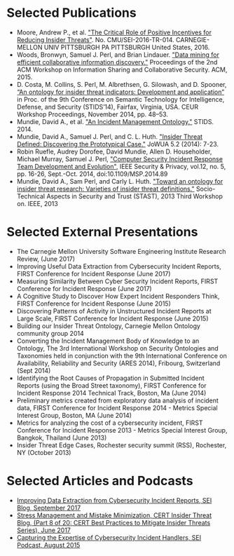 # Selected Publications
- Moore, Andrew P., et al. ["The Critical Role of Positive Incentives for Reducing Insider Threats"](https://resources.sei.cmu.edu/library/asset-view.cfm?assetid=484917). No. CMU/SEI-2016-TR-014. CARNEGIE-MELLON UNIV PITTSBURGH PA PITTSBURGH United States, 2016.
- Woods, Bronwyn, Samuel J. Perl, and Brian Lindauer. ["Data mining for efficient collaborative information discovery."](https://dl.acm.org/citation.cfm?doid=2808128.2808130) Proceedings of the 2nd ACM Workshop on Information Sharing and Collaborative Security. ACM, 2015.
- D. Costa, M. Collins, S. Perl, M. Albrethsen, G. Silowash, and D. Spooner, [“An ontology for insider threat indicators: Development and application”](https://resources.sei.cmu.edu/asset_files/ConferencePaper/2014_021_001_426817.pdf) in Proc. of the 9th Conference on Semantic Technology for Intelligence, Defense, and Security (STIDS’14), Fairfax, Virginia, USA. CEUR Workshop Proceedings, November 2014, pp. 48–53.
- Mundie, David A., et al. ["An Incident Management Ontology."](https://resources.sei.cmu.edu/asset_files/ConferencePaper/2014_021_001_426851.pdf) STIDS. 2014.
- Mundie, David A., Samuel J. Perl, and C. L. Huth. ["Insider Threat Defined: Discovering the Prototypical Case."](http://isyou.info/jowua/papers/jowua-v5n2-1.pdf) JoWUA 5.2 (2014): 7-23.
- Robin Ruefle, Audrey Dorofee, David Mundie, Allen D. Householder, Michael Murray, Samuel J. Perl, ["Computer Security Incident Response Team Development and Evolution"](https://ieeexplore.ieee.org/document/6924672), IEEE Security & Privacy, vol.12, no. 5, pp. 16-26, Sept.-Oct. 2014, doi:10.1109/MSP.2014.89 
- Mundie, David A., Sam Perl, and Carly L. Huth. ["Toward an ontology for insider threat research: Varieties of insider threat definitions."](https://ieeexplore.ieee.org/document/6691366) Socio-Technical Aspects in Security and Trust (STAST), 2013 Third Workshop on. IEEE, 2013

# Selected External Presentations 
- The Carnegie Mellon University Software Engineering Institute Research Review, (June 2017)
- Improving Useful Data Extraction from Cybersecurity Incident Reports, FIRST Conference for Incident Response (June 2017)
- Measuring Similarity Between Cyber Security Incident Reports, FIRST Conference for Incident Response (June 2017)
- A Cognitive Study to Discover How Expert Incident Responders Think, FIRST Conference for Incident Response (June 2015)
- Discovering Patterns of Activity in Unstructured Incident Reports at Large Scale, FIRST Conference for Incident Response (June 2015)
- Building our Insider Threat Ontology, Carnegie Mellon Ontology community group 2014
- Converting the Incident Management Body of Knowledge to an Ontology, The 3rd International Workshop on Security Ontologies and Taxonomies held in conjunction with the 9th International Conference on Availability, Reliability and Security (ARES 2014), Fribourg, Switzerland (Sept 2014)
- Identifying the Root Causes of Propagation in Submitted Incident Reports (using the Broad Street taxonomy), FIRST Conference for Incident Response 2014 Technical Track, Boston, Ma (June 2014)
- Preliminary metrics created from exploratory data analysis of incident data, FIRST Conference for Incident Response 2014 - Metrics Special Interest Group, Boston, MA (June 2014)
- Metrics for analyzing the cost of a cybersecurity incident, FIRST Conference for Incident Response 2013 - Metrics Special Interest Group, Bangkok, Thailand (June 2013)
- Insider Threat Edge Cases, Rochester security summit (RSS), Rochester, NY (October 2013)

# Selected Articles and Podcasts
- [Improving Data Extraction from Cybersecurity Incident Reports, SEI Blog, September 2017](https://insights.sei.cmu.edu/sei_blog/2017/09/improving-data-extraction-from-cybersecurity-incident-reports.html)  
- [Stress Management and Mistake Minimization, CERT Insider Threat Blog, (Part 8 of 20: CERT Best Practices to Mitigate Insider Threats Series), June 2017](https://insights.sei.cmu.edu/insider-threat/2017/06/stress-management-and-mistake-minimization-part-8-of-20-cert-best-practices-to-mitigate-insider-thre.html)
- [Capturing the Expertise of Cybersecurity Incident Handlers, SEI Podcast, August 2015](http://www.cert.org/podcasts/podcast_episode.cfm?episodeid=443570)
